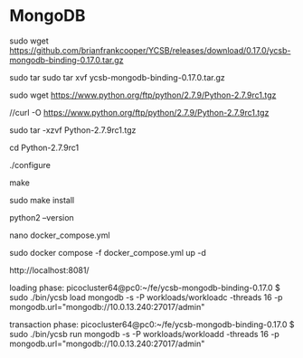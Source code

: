 # MongoDB

sudo wget https://github.com/brianfrankcooper/YCSB/releases/download/0.17.0/ycsb-mongodb-binding-0.17.0.tar.gz

sudo tar sudo tar xvf  ycsb-mongodb-binding-0.17.0.tar.gz

sudo wget https://www.python.org/ftp/python/2.7.9/Python-2.7.9rc1.tgz

//curl -O https://www.python.org/ftp/python/2.7.9/Python-2.7.9rc1.tgz

sudo tar -xzvf Python-2.7.9rc1.tgz

cd Python-2.7.9rc1

./configure

make

sudo make install

python2 –version

nano docker_compose.yml

sudo docker compose -f docker_compose.yml up -d

http://localhost:8081/

loading phase: picocluster64@pc0:~/fe/ycsb-mongodb-binding-0.17.0 $ sudo ./bin/ycsb load mongodb -s -P workloads/workloadc -threads 16 -p mongodb.url="mongodb://10.0.13.240:27017/admin"

transaction phase: picocluster64@pc0:~/fe/ycsb-mongodb-binding-0.17.0 $ sudo ./bin/ycsb run mongodb -s -P workloads/workloadd -threads 16 -p mongodb.url="mongodb://10.0.13.240:27017/admin"
